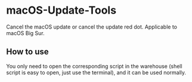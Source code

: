 # macOS-Update-Tools
Cancel the macOS update or cancel the update red dot. Applicable to macOS Big Sur.
## How to use
You only need to open the corresponding script in the warehouse (shell script is easy to open, just use the terminal), and it can be used normally.
